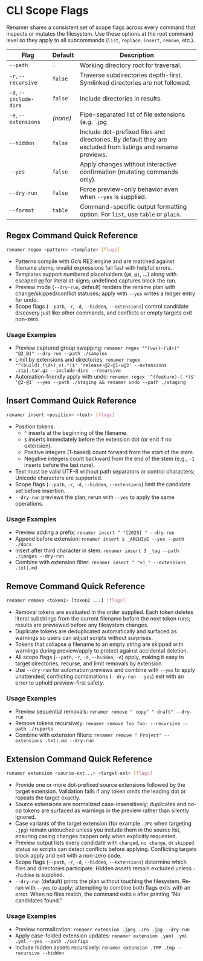 # CLI Scope Flags

Renamer shares a consistent set of scope flags across every command that inspects or mutates the
filesystem. Use these options at the root command level so they apply to all subcommands (`list`,
`replace`, `insert`, `remove`, etc.).

| Flag | Default | Description |
|------|---------|-------------|
| `--path` | `.` | Working directory root for traversal. |
| `-r`, `--recursive` | `false` | Traverse subdirectories depth-first. Symlinked directories are not followed. |
| `-d`, `--include-dirs` | `false` | Include directories in results. |
| `-e`, `--extensions` | *(none)* | Pipe-separated list of file extensions (e.g. `.jpg|.mov`). Tokens must start with a dot, are lowercased internally, and duplicates are ignored. |
| `--hidden` | `false` | Include dot-prefixed files and directories. By default they are excluded from listings and rename previews. |
| `--yes` | `false` | Apply changes without interactive confirmation (mutating commands only). |
| `--dry-run` | `false` | Force preview-only behavior even when `--yes` is supplied. |
| `--format` | `table` | Command-specific output formatting option. For `list`, use `table` or `plain`. |

## Regex Command Quick Reference

```bash
renamer regex <pattern> <template> [flags]
```

- Patterns compile with Go’s RE2 engine and are matched against filename stems; invalid expressions fail fast with helpful errors.
- Templates support numbered placeholders (`@0`, `@1`, …) along with escaped `@@` for literal at-signs; undefined captures block the run.
- Preview mode (`--dry-run`, default) renders the rename plan with change/skipped/conflict statuses; apply with `--yes` writes a ledger entry for undo.
- Scope flags (`--path`, `-r`, `-d`, `--hidden`, `--extensions`) control candidate discovery just like other commands, and conflicts or empty targets exit non-zero.

### Usage Examples

- Preview captured group swapping: `renamer regex "^(\w+)-(\d+)" "@2_@1" --dry-run --path ./samples`
- Limit by extensions and directories: `renamer regex '^(build)_(\d+)_v(.*)$' 'release-@2-@1-v@3' --extensions .zip|.tar.gz --include-dirs --recursive`
- Automation-friendly apply with undo: `renamer regex '^(feature)-(.*)$' '@2-@1' --yes --path ./staging && renamer undo --path ./staging`

## Insert Command Quick Reference

```bash
renamer insert <position> <text> [flags]
```

- Position tokens:
  - `^` inserts at the beginning of the filename.
  - `$` inserts immediately before the extension dot (or end if no extension).
  - Positive integers (1-based) count forward from the start of the stem.
  - Negative integers count backward from the end of the stem (e.g., `-1` inserts before the last rune).
- Text must be valid UTF-8 without path separators or control characters; Unicode characters are supported.
- Scope flags (`--path`, `-r`, `-d`, `--hidden`, `--extensions`) limit the candidate set before insertion.
- `--dry-run` previews the plan; rerun with `--yes` to apply the same operations.

### Usage Examples

- Preview adding a prefix: `renamer insert ^ "[2025] " --dry-run`
- Append before extension: `renamer insert $ _ARCHIVE --yes --path ./docs`
- Insert after third character in stem: `renamer insert 3 _tag --path ./images --dry-run`
- Combine with extension filter: `renamer insert ^ "v1_" --extensions .txt|.md`

## Remove Command Quick Reference

```bash
renamer remove <token1> [token2 ...] [flags]
```

- Removal tokens are evaluated in the order supplied. Each token deletes literal substrings from the
  current filename before the next token runs; results are previewed before any filesystem changes.
- Duplicate tokens are deduplicated automatically and surfaced as warnings so users can adjust
  scripts without surprises.
- Tokens that collapse a filename to an empty string are skipped with warnings during preview/apply
  to protect against accidental deletion.
- All scope flags (`--path`, `-r`, `-d`, `--hidden`, `-e`) apply, making it easy to target directories,
  recurse, and limit removals by extension.
- Use `--dry-run` for automation previews and combine with `--yes` to apply unattended; conflicting
  combinations (`--dry-run --yes`) exit with an error to uphold preview-first safety.

### Usage Examples

- Preview sequential removals: `renamer remove " copy" " draft" --dry-run`
- Remove tokens recursively: `renamer remove foo foo- --recursive --path ./reports`
- Combine with extension filters: `renamer remove " Project" --extensions .txt|.md --dry-run`

## Extension Command Quick Reference

```bash
renamer extension <source-ext...> <target-ext> [flags]
```

- Provide one or more dot-prefixed source extensions followed by the target extension. Validation
  fails if any token omits the leading dot or repeats the target exactly.
- Source extensions are normalized case-insensitively; duplicates and no-op tokens are surfaced as
  warnings in the preview rather than silently ignored.
- Case variants of the target extension (for example `.JPG` when targeting `.jpg`) remain untouched
  unless you include them in the source list, ensuring casing changes happen only when explicitly
  requested.
- Preview output lists every candidate with `changed`, `no change`, or `skipped` status so scripts
  can detect conflicts before applying. Conflicting targets block apply and exit with a non-zero
  code.
- Scope flags (`--path`, `-r`, `-d`, `--hidden`, `--extensions`) determine which files and
  directories participate. Hidden assets remain excluded unless `--hidden` is supplied.
- `--dry-run` (default) prints the plan without touching the filesystem. Re-run with `--yes` to
  apply; attempting to combine both flags exits with an error. When no files match, the command
  exits `0` after printing “No candidates found.”

### Usage Examples

- Preview normalization: `renamer extension .jpeg .JPG .jpg --dry-run`
- Apply case-folded extension updates: `renamer extension .yaml .yml .yml --yes --path ./configs`
- Include hidden assets recursively: `renamer extension .TMP .tmp --recursive --hidden`
